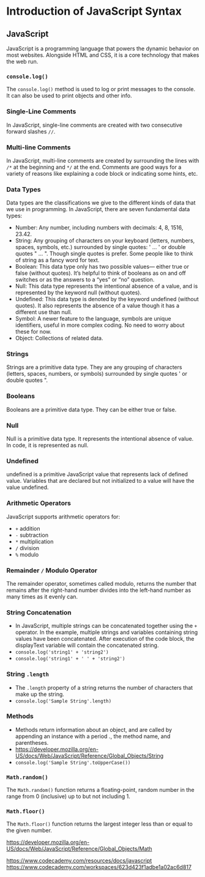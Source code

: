 # Introduction of JavaScript Syntax

## JavaScript
JavaScript is a programming language that powers the dynamic behavior on most websites. Alongside HTML and CSS, it is a core technology that makes the web run.

### `console.log()`
The `console.log()` method is used to log or print messages to the console. It can also be used to print objects and other info.

### Single-Line Comments
In JavaScript, single-line comments are created with two consecutive forward slashes `//`.

### Multi-line Comments
In JavaScript, multi-line comments are created by surrounding the lines with `/*` at the beginning and `*/` at the end. Comments are good ways for a variety of reasons like explaining a code block or indicating some hints, etc.

### Data Types
Data types are the classifications we give to the different kinds of data that we use in programming. In JavaScript, there are seven fundamental data types:

- Number: Any number, including numbers with decimals: 4, 8, 1516, 23.42.
- String: Any grouping of characters on your keyboard (letters, numbers, spaces, symbols, etc.) surrounded by single quotes: ' ... ' or double quotes " ... ". Though single quotes is prefer. Some people like to think of string as a fancy word for text.
- Boolean: This data type only has two possible values— either true or false (without quotes). It’s helpful to think of booleans as on and off switches or as the answers to a “yes” or “no” question.
- Null: This data type represents the intentional absence of a value, and is represented by the keyword null (without quotes).
- Undefined: This data type is denoted by the keyword undefined (without quotes). It also represents the absence of a value though it has a different use than null.
- Symbol: A newer feature to the language, symbols are unique identifiers, useful in more complex coding. No need to worry about these for now.
- Object: Collections of related data.

### Strings
Strings are a primitive data type. They are any grouping of characters (letters, spaces, numbers, or symbols) surrounded by single quotes ' or double quotes ".

### Booleans
Booleans are a primitive data type. They can be either true or false.

### Null
Null is a primitive data type. It represents the intentional absence of value. In code, it is represented as null.

### Undefined
undefined is a primitive JavaScript value that represents lack of defined value. Variables that are declared but not initialized to a value will have the value undefined.

### Arithmetic Operators
JavaScript supports arithmetic operators for:

- `+` addition
- `-` subtraction
- `*` multiplication
- `/` division
- `%` modulo

### Remainder `/` Modulo Operator
The remainder operator, sometimes called modulo, returns the number that remains after the right-hand number divides into the left-hand number as many times as it evenly can.

### String Concatenation
- In JavaScript, multiple strings can be concatenated together using the `+` operator. In the example, multiple strings and variables containing string values have been concatenated. After execution of the code block, the displayText variable will contain the concatenated string.
- `console.log('string1' + 'string2')`
- `console.log('string1' + ' ' + 'string2')`

### String `.length`
- The `.length` property of a string returns the number of characters that make up the string.
- `console.log('Sample String'.length)`

### Methods
- Methods return information about an object, and are called by appending an instance with a period ., the method name, and parentheses.
- https://developer.mozilla.org/en-US/docs/Web/JavaScript/Reference/Global_Objects/String
- `console.log('Sample String'.toUpperCase())`

### `Math.random()`
The `Math.random()` function returns a floating-point, random number in the range from 0 (inclusive) up to but not including 1.

### `Math.floor()`
The `Math.floor()` function returns the largest integer less than or equal to the given number.

https://developer.mozilla.org/en-US/docs/Web/JavaScript/Reference/Global_Objects/Math

https://www.codecademy.com/resources/docs/javascript
https://www.codecademy.com/workspaces/623d423f1adbe1a02ac6d817
